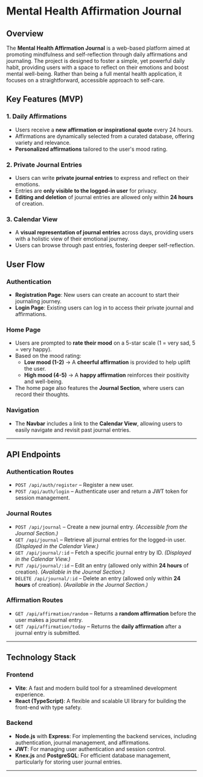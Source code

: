 # **Mental Health Affirmation Journal**

## **Overview**

The **Mental Health Affirmation Journal** is a web-based platform aimed at promoting mindfulness and self-reflection through daily affirmations and journaling. The project is designed to foster a simple, yet powerful daily habit, providing users with a space to reflect on their emotions and boost mental well-being. Rather than being a full mental health application, it focuses on a straightforward, accessible approach to self-care.

## **Key Features (MVP)**

### **1. Daily Affirmations**

- Users receive a **new affirmation or inspirational quote** every 24 hours.
- Affirmations are dynamically selected from a curated database, offering variety and relevance.
- **Personalized affirmations** tailored to the user's mood rating.

### **2. Private Journal Entries**

- Users can write **private journal entries** to express and reflect on their emotions.
- Entries are **only visible to the logged-in user** for privacy.
- **Editing and deletion** of journal entries are allowed only within **24 hours** of creation.

### **3. Calendar View**

- A **visual representation of journal entries** across days, providing users with a holistic view of their emotional journey.
- Users can browse through past entries, fostering deeper self-reflection.

## **User Flow**

### **Authentication**

- **Registration Page**: New users can create an account to start their journaling journey.
- **Login Page**: Existing users can log in to access their private journal and affirmations.

### **Home Page**

- Users are prompted to **rate their mood** on a 5-star scale (1 = very sad, 5 = very happy).
- Based on the mood rating:
  - **Low mood (1-2)** → A **cheerful affirmation** is provided to help uplift the user.
  - **High mood (4-5)** → A **happy affirmation** reinforces their positivity and well-being.
- The home page also features the **Journal Section**, where users can record their thoughts.

### **Navigation**

- The **Navbar** includes a link to the **Calendar View**, allowing users to easily navigate and revisit past journal entries.

---

## **API Endpoints**

### **Authentication Routes**

- `POST /api/auth/register` – Register a new user.
- `POST /api/auth/login` – Authenticate user and return a JWT token for session management.

### **Journal Routes**

- `POST /api/journal` – Create a new journal entry. _(Accessible from the Journal Section.)_
- `GET /api/journal` – Retrieve all journal entries for the logged-in user. _(Displayed in the Calendar View.)_
- `GET /api/journal/:id` – Fetch a specific journal entry by ID. _(Displayed in the Calendar View.)_
- `PUT /api/journal/:id` – Edit an entry (allowed only within **24 hours** of creation). _(Available in the Journal Section.)_
- `DELETE /api/journal/:id` – Delete an entry (allowed only within **24 hours** of creation). _(Available in the Journal Section.)_

### **Affirmation Routes**

- `GET /api/affirmation/random` – Returns a **random affirmation** before the user makes a journal entry.
- `GET /api/affirmation/today` – Returns the **daily affirmation** after a journal entry is submitted.

---

## **Technology Stack**

### **Frontend**

- **Vite**: A fast and modern build tool for a streamlined development experience.
- **React (TypeScript)**: A flexible and scalable UI library for building the front-end with type safety.

### **Backend**

- **Node.js** with **Express**: For implementing the backend services, including authentication, journal management, and affirmations.
- **JWT**: For managing user authentication and session control.
- **Knex.js** and **PostgreSQL**: For efficient database management, particularly for storing user journal entries.

---

